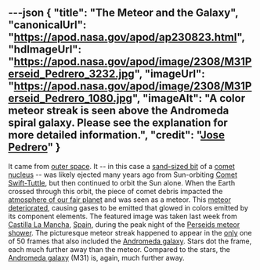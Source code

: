 ---json
{
  "title": "The Meteor and the Galaxy",
  "canonicalUrl": "https://apod.nasa.gov/apod/ap230823.html",
  "hdImageUrl": "https://apod.nasa.gov/apod/image/2308/M31Perseid_Pedrero_3232.jpg",
  "imageUrl": "https://apod.nasa.gov/apod/image/2308/M31Perseid_Pedrero_1080.jpg",
  "imageAlt": "A color meteor streak is seen above the Andromeda spiral galaxy. Please see the explanation for more detailed information.",
  "credit": "[Jose Pedrero](https://www.instagram.com/josepedrero.jpart/)"
}
---

It came from [outer space](https://en.wikipedia.org/wiki/It_Came_from_Outer_Space). It -- in this case a [sand-sized bit](https://apod.nasa.gov/apod/ap011117.html) of a [comet nucleus](https://apod.nasa.gov/apod/ap200315.html) -- was likely ejected many years ago from Sun-orbiting [Comet Swift-Tuttle](https://solarsystem.nasa.gov/asteroids-comets-and-meteors/comets/109p-swift-tuttle/in-depth/), but then continued to orbit the Sun alone. When the Earth crossed through this orbit, the piece of comet debris impacted the [atmosphere of our fair planet](https://spaceplace.nasa.gov/atmosphere/en/) and was seen as a meteor. This [meteor deteriorated](https://apod.nasa.gov/apod/ap230724.html), causing gases to be emitted that glowed in colors emitted by its component elements. The featured image was taken last week from [Castilla La Mancha](https://youtu.be/MeEYLreMbpw), [Spain](https://en.wikipedia.org/wiki/Spain), during the peak night of the [Perseids meteor shower](https://apod.nasa.gov/apod/ap230809.html). The picturesque meteor streak happened to appear in the [only](https://media.istockphoto.com/id/1240888678/photo/the-surprised-cat-the-amazement-of-the-cat-open-your-mouth-in-surprise-an-extreme-degree-of.webp?b=1&s=170667a&w=0&k=20&c=DREvaissymPAAG3WlYALFfuNTm8WrmPhcjLdejOsaQs=) one of 50 frames that also included the [Andromeda galaxy](https://apod.nasa.gov/apod/ap191014.html). Stars dot the frame, each much further away than the meteor. Compared to the stars, the [Andromeda galaxy](https://apod.nasa.gov/apod/ap230322.html) (M31) is, again, much further away.
